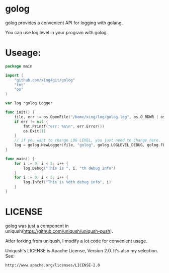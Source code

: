 golog
=====

golog provides a convenient API for logging with golang.

You can use log level in your program with golog.


Useage:
======

```go
package main

import (
	"github.com/xing4git/golog"
	"fmt"
	"os"
)

var log *golog.Logger

func init() {
	file, err := os.OpenFile("/home/xing/log/golog.log", os.O_RDWR | os.O_APPEND | os.O_CREATE, 0664)
	if err != nil {
		fmt.Printf("err: %s\n", err.Error())
		os.Exit(1)
	}
	// if you want to change LOG LEVEL, you just need to change here.
	log = golog.NewLogger(file, "golog", golog.LOGLEVEL_DEBUG, golog.FLAG_LstdFlags | golog.FLAG_Lshortfile)
}

func main() {
	for i := 0; i < 5; i++ {
		log.Debug("This is ", i, "th debug info")
	}
	for i := 0; i < 5; i++ {
		log.Infof("This is %dth debug info", i)
	}
}

```


LICENSE
=======

golog was just a component in uniqush(https://github.com/uniqush/uniqush-push).

Atfer forking from uniqush, I modify a lot code for convenient usage.

Uniqush's LICENSE is Apache License, Version 2.0. It's also my selection. See:

	http://www.apache.org/licenses/LICENSE-2.0
